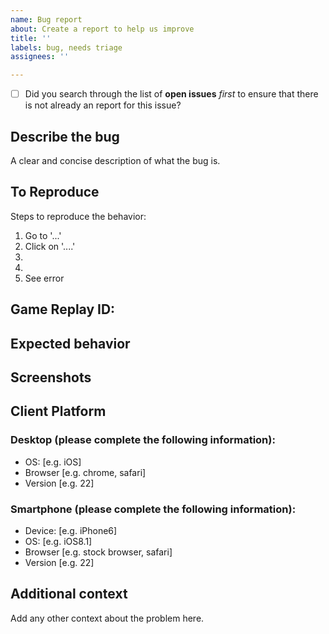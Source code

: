 ```yaml
---
name: Bug report
about: Create a report to help us improve
title: ''
labels: bug, needs triage
assignees: ''

---
```


- [ ] Did you search through the list of **open issues** _first_ to ensure that there is not already an report for this issue?

## **Describe the bug**
A clear and concise description of what the bug is.

## **To Reproduce**
Steps to reproduce the behavior:
1. Go to '...'
2. Click on '....'
3. 
4.
5. See error

## **Game Replay ID:**
<!-- In GEMP go to Game History and it has a list of games you have played. On the far right there is a "replay game" link. If you copy the link for that game and paste it here it will let us review the game to see the bug. -->

## **Expected behavior**
<!-- A clear and concise description of what you expected to happen. -->

## **Screenshots**
<!-- If applicable, add screenshots to help explain your problem. -->

## Client Platform
### **Desktop (please complete the following information):**
 - OS: [e.g. iOS]
 - Browser [e.g. chrome, safari]
 - Version [e.g. 22]

### **Smartphone (please complete the following information):**
 - Device: [e.g. iPhone6]
 - OS: [e.g. iOS8.1]
 - Browser [e.g. stock browser, safari]
 - Version [e.g. 22]

## **Additional context**
Add any other context about the problem here.
